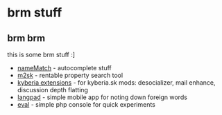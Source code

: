 # brm stuff

## brm brm
this is some brm stuff :]

- [nameMatch](https://github.com/idpsycho/brmstuff/tree/master/nameMatch) - autocomplete stuff
- [m2sk](https://github.com/idpsycho/brmstuff/tree/master/m2sk) - rentable property search tool
- [kyberia extensions](https://github.com/idpsycho/brmstuff/tree/master/kyberia_extensions) - for kyberia.sk mods: desocializer, mail enhance, discussion depth flatting
- [langpad](https://github.com/idpsycho/brmstuff/tree/master/langpad) - simple mobile app for noting down foreign words
- [eval](https://github.com/idpsycho/brmstuff/tree/master/eval) - simple php console for quick experiments
